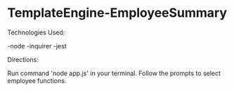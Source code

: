 # TemplateEngine-EmployeeSummary

Technologies Used:

-node -inquirer -jest

Directions:

Run command 'node app.js' in your terminal.
Follow the prompts to select employee functions.
